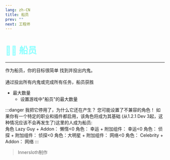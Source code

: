 ```yaml
---
lang: zh-CN
title: 船员
prev: ""
next: 工程师
---
```


# <font color="#8cffff">👨‍✈️ <b>船员</b></font><Badge text="Vanilla" type="tip" vertical="middle"/>

***

作为船员，你的目标很简单 找到并投出内鬼。<br><br>
通过投出所有内鬼或完成所有任务，船员获胜

- 最大数量
  - 设置游戏中"船员"的最大数量

:::danger 我把它停用了，为什么它还在产生？
您可能设置了不兼容的角色！ 如果你有一个特定的职业和插件都启用，该角色将成为其基础 (从1.2.1 Dev 3起，这种情况应该不会再发生了)这里的人成为船员:<br>
角色 Lazy Guy + Addon： 懒惰<0
角色： 幸运 + 附加组件： 幸运<0
角色： 侦探 + 附加组件： 侦探<0
角色：大明星 + 附加组件： 网络<0
角色： Celebrity + Addon： 网络
:::

> Innersloth制作
